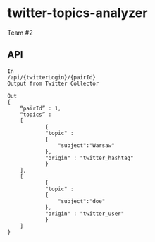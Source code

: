 twitter-topics-analyzer
=======================

Team #2

API
-----------

```
In 
/api/{twitterLogin}/{pairId}
Output from Twitter Collector

Out
{
    “pairId” : 1,
    “topics” :
    [
            {
            "topic" :
            {
                "subject":"Warsaw"
            },
            "origin" : "twitter_hashtag"
            }
    ],
    [
            {
            "topic" :
            {
                "subject":"doe"
            },
            "origin" : "twitter_user"
            }
    ]
}
```
